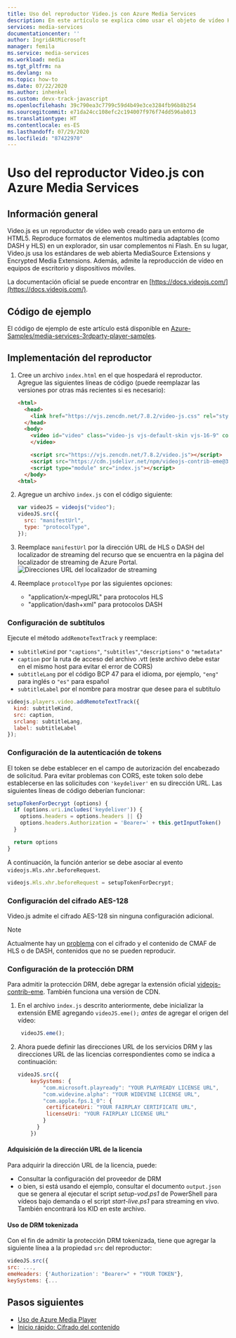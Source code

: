 ```yaml
---
title: Uso del reproductor Video.js con Azure Media Services
description: En este artículo se explica cómo usar el objeto de vídeo HTML y JavaScript con Azure Media Services
services: media-services
documentationcenter: ''
author: IngridAtMicrosoft
manager: femila
ms.service: media-services
ms.workload: media
ms.tgt_pltfrm: na
ms.devlang: na
ms.topic: how-to
ms.date: 07/22/2020
ms.author: inhenkel
ms.custom: devx-track-javascript
ms.openlocfilehash: 39c790ea3c7799c59d4b49e3ce3284fb96b8b254
ms.sourcegitcommit: e71da24cc108efc2c194007f976f74dd596ab013
ms.translationtype: HT
ms.contentlocale: es-ES
ms.lasthandoff: 07/29/2020
ms.locfileid: "87422970"
---
```

# <a name="how-to-use-the-videojs-player-with-azure-media-services"></a>Uso del reproductor Video.js con Azure Media Services

## <a name="overview"></a>Información general

Video.js es un reproductor de vídeo web creado para un entorno de HTML5. Reproduce formatos de elementos multimedia adaptables (como DASH y HLS) en un explorador, sin usar complementos ni Flash. En su lugar, Video.js usa los estándares de web abierta MediaSource Extensions y Encrypted Media Extensions. Además, admite la reproducción de vídeo en equipos de escritorio y dispositivos móviles.

La documentación oficial se puede encontrar en [https://docs.videojs.com/](https://docs.videojs.com/).

## <a name="sample-code"></a>Código de ejemplo
El código de ejemplo de este artículo está disponible en [Azure-Samples/media-services-3rdparty-player-samples](https://github.com/Azure-Samples/media-services-3rdparty-player-samples).

## <a name="implement-the-player"></a>Implementación del reproductor

1. Cree un archivo `index.html` en el que hospedará el reproductor. Agregue las siguientes líneas de código (puede reemplazar las versiones por otras más recientes si es necesario):

    ```html
    <html>
      <head>
        <link href="https://vjs.zencdn.net/7.8.2/video-js.css" rel="stylesheet" />
      </head>
      <body>
        <video id="video" class="video-js vjs-default-skin vjs-16-9" controls data-setup="{}">
        </video>

        <script src="https://vjs.zencdn.net/7.8.2/video.js"></script>
        <script src="https://cdn.jsdelivr.net/npm/videojs-contrib-eme@3.7.0/dist/videojs-contrib-eme.min.js"></script>
        <script type="module" src="index.js"></script>
      </body>
    <html>
    ```

2. Agregue un archivo `index.js` con el código siguiente:

    ```javascript
    var videoJS = videojs("video");
    videoJS.src({
      src: "manifestUrl",
      type: "protocolType",
    });
    ```

3. Reemplace `manifestUrl` por la dirección URL de HLS o DASH del localizador de streaming del recurso que se encuentra en la página del localizador de streaming de Azure Portal.
    ![Direcciones URL del localizador de streaming](media/how-to-shaka-player/streaming-urls.png)

4. Reemplace `protocolType` por las siguientes opciones:

    - "application/x-mpegURL" para protocolos HLS
    - "application/dash+xml" para protocolos DASH

### <a name="set-up-captions"></a>Configuración de subtítulos

Ejecute el método `addRemoteTextTrack` y reemplace:

- `subtitleKind` por `"captions"`, `"subtitles"`,`"descriptions"` o `"metadata"`  
- `caption` por la ruta de acceso del archivo .vtt (este archivo debe estar en el mismo host para evitar el error de CORS)
- `subtitleLang` por el código BCP 47 para el idioma, por ejemplo, `"eng"` para inglés o `"es"` para español
- `subtitleLabel` por el nombre para mostrar que desee para el subtítulo

```javascript
videojs.players.video.addRemoteTextTrack({
  kind: subtitleKind,
  src: caption,
  srclang: subtitleLang,
  label: subtitleLabel
});
```

### <a name="set-up-token-authentication"></a>Configuración de la autenticación de tokens

El token se debe establecer en el campo de autorización del encabezado de solicitud. Para evitar problemas con CORS, este token solo debe establecerse en las solicitudes con `'keydeliver'` en su dirección URL. Las siguientes líneas de código deberían funcionar:

```javascript
setupTokenForDecrypt (options) {
  if (options.uri.includes('keydeliver')) {
    options.headers = options.headers || {}
    options.headers.Authorization = 'Bearer=' + this.getInputToken()
  }

  return options
}
```

A continuación, la función anterior se debe asociar al evento `videojs.Hls.xhr.beforeRequest`.

```javascript
videojs.Hls.xhr.beforeRequest = setupTokenForDecrypt;
```

### <a name="set-up-aes-128-encryption"></a>Configuración del cifrado AES-128

Video.js admite el cifrado AES-128 sin ninguna configuración adicional. 

> [!NOTE] 
> Actualmente hay un [problema](https://github.com/videojs/video.js/issues/6717) con el cifrado y el contenido de CMAF de HLS o de DASH, contenidos que no se pueden reproducir.

### <a name="set-up-drm-protection"></a>Configuración de la protección DRM

Para admitir la protección DRM, debe agregar la extensión oficial [videojs-contrib-eme](https://github.com/videojs/videojs-contrib-eme). También funciona una versión de CDN.

1. En el archivo `index.js` descrito anteriormente, debe inicializar la extensión EME agregando `videoJS.eme();` *antes* de agregar el origen del vídeo:

   ```javascript
    videoJS.eme();
   ```

2. Ahora puede definir las direcciones URL de los servicios DRM y las direcciones URL de las licencias correspondientes como se indica a continuación:

   ```javascript
   videoJS.src({
       keySystems: {
           "com.microsoft.playready": "YOUR PLAYREADY LICENSE URL",
           "com.widevine.alpha": "YOUR WIDEVINE LICENSE URL",
           "com.apple.fps.1_0": {
            certificateUri: "YOUR FAIRPLAY CERTIFICATE URL",
            licenseUri: "YOUR FAIRPLAY LICENSE URL"
           }
         }
       })

   ```

#### <a name="acquiring-the-license-url"></a>Adquisición de la dirección URL de la licencia

Para adquirir la dirección URL de la licencia, puede:

- Consultar la configuración del proveedor de DRM
- o bien, si está usando el ejemplo, consultar el documento `output.json` que se genera al ejecutar el script *setup-vod.ps1* de PowerShell para vídeos bajo demanda o el script *start-live.ps1* para streaming en vivo. También encontrará los KID en este archivo.

#### <a name="using-tokenized-drm"></a>Uso de DRM tokenizada

Con el fin de admitir la protección DRM tokenizada, tiene que agregar la siguiente línea a la propiedad `src` del reproductor:

```javascript
videoJS.src({
src: ...,
emeHeaders: {'Authorization': "Bearer=" + "YOUR TOKEN"},
keySystems: {...
```

## <a name="next-steps"></a>Pasos siguientes

- [Uso de Azure Media Player](../azure-media-player/azure-media-player-overview.md)  
- [Inicio rápido: Cifrado del contenido](encrypt-content-quickstart.md)
